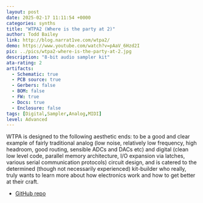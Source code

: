 ```yaml
---
layout: post
date: 2025-02-17 11:11:54 +0000
categories: synths
title: "WTPA2 (Where is the party at 2)"
author: Todd Bailey
link: http://blog.narrat1ve.com/wtpa2/
demo: https://www.youtube.com/watch?v=pAaV_6Hzd2I
pic: ../pics/wtpa2-where-is-the-party-at-2.jpg
description: "8-bit audio sampler kit"
ata-rating: 2
artifacts:
  - Schematic: true
  - PCB source: true
  - Gerbers: false
  - BOM: false
  - FW: true
  - Docs: true
  - Enclosure: false
tags: [Digital,Sampler,Analog,MIDI]
level: Advanced
---
```


WTPA is designed to the following aesthetic ends: to be a good and clear example of fairly traditional analog (low noise, relatively low frequency, high headroom, good routing, sensible ADCs and DACs etc) and digital (clean low level code, parallel memory architecture, I/O expansion via latches, various serial communication protocols) circuit design, and is catered to the determined (though not necessarily experienced) kit-builder who really, truly wants to learn more about how electronics work and how to get better at their craft.

- [GitHub repo](https://github.com/ToddBailey/WTPA2)